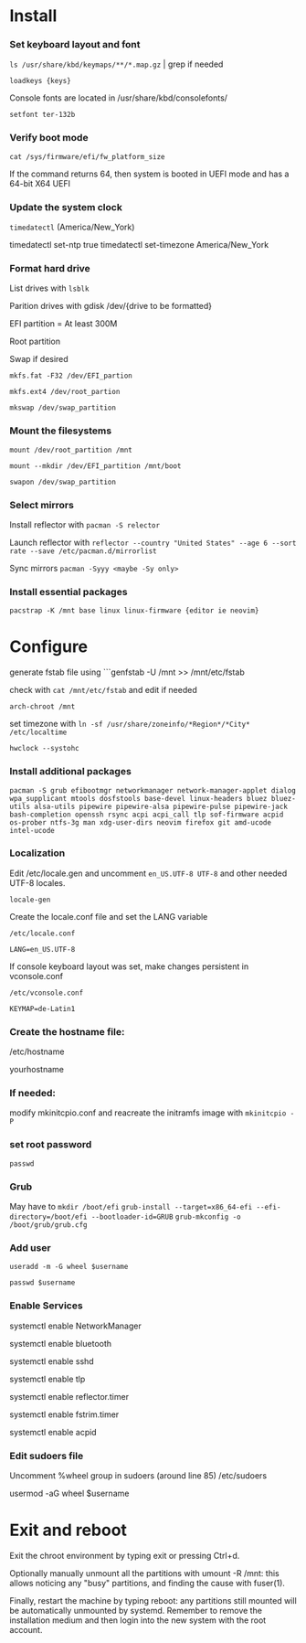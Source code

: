 # Install
### Set keyboard layout and font
```ls /usr/share/kbd/keymaps/**/*.map.gz``` | grep if needed

```loadkeys {keys}```

Console fonts are located in /usr/share/kbd/consolefonts/ 

```setfont ter-132b```


### Verify boot mode
```cat /sys/firmware/efi/fw_platform_size```

If the command returns 64, then system is booted in UEFI mode and has a 64-bit X64 UEFI

### Update the system clock
```timedatectl``` (America/New_York)

timedatectl set-ntp true
timedatectl set-timezone America/New_York

### Format hard drive
List drives with 
```lsblk``` 

Parition drives with gdisk /dev/{drive to be formatted}

EFI partition = At least 300M

Root partition

Swap if desired

```mkfs.fat -F32 /dev/EFI_partion```

```mkfs.ext4 /dev/root_partion```

```mkswap /dev/swap_partition```

### Mount the filesystems
```mount /dev/root_partition /mnt```

```mount --mkdir /dev/EFI_partition /mnt/boot```

```swapon /dev/swap_partition```

### Select mirrors
Install reflector with ```pacman -S relector```

Launch reflector with ```reflector --country "United States" --age 6 --sort rate --save /etc/pacman.d/mirrorlist```

Sync mirrors ```pacman -Syyy <maybe -Sy only>``` 

### Install essential packages
```pacstrap -K /mnt base linux linux-firmware {editor ie neovim}```
# Configure
generate fstab file using ```genfstab -U /mnt >> /mnt/etc/fstab

check with ```cat /mnt/etc/fstab``` and edit if needed

```arch-chroot /mnt```

set timezone with ```ln -sf /usr/share/zoneinfo/*Region*/*City* /etc/localtime```

```hwclock --systohc```

### Install additional packages
```pacman -S grub efibootmgr networkmanager network-manager-applet dialog wpa_supplicant mtools dosfstools base-devel linux-headers bluez bluez-utils alsa-utils pipewire pipewire-alsa pipewire-pulse pipewire-jack bash-completion openssh rsync acpi acpi_call tlp sof-firmware acpid os-prober ntfs-3g man xdg-user-dirs neovim firefox git amd-ucode intel-ucode```

### Localization
Edit /etc/locale.gen and uncomment ```en_US.UTF-8 UTF-8``` and other needed UTF-8 locales. 

```locale-gen```

Create the locale.conf file and set the LANG variable

```/etc/locale.conf```

```LANG=en_US.UTF-8```

If console keyboard layout was set, make changes persistent in vconsole.conf

```/etc/vconsole.conf```

```KEYMAP=de-Latin1```
### Create the hostname file:

/etc/hostname

yourhostname

### If needed:
modify mkinitcpio.conf and reacreate the initramfs image with ```mkinitcpio -P```

### set root password
```passwd```

### Grub

May have to ```mkdir /boot/efi```
```grub-install --target=x86_64-efi --efi-directory=/boot/efi --bootloader-id=GRUB```
```grub-mkconfig -o /boot/grub/grub.cfg```

### Add user
```useradd -m -G wheel $username```

```passwd $username```

### Enable Services
systemctl enable NetworkManager

systemctl enable bluetooth

systemctl enable sshd

systemctl enable tlp

systemctl enable reflector.timer

systemctl enable fstrim.timer

systemctl enable acpid

### Edit sudoers file
Uncomment %wheel group in sudoers (around line 85) /etc/sudoers

usermod -aG wheel $username

# Exit and reboot
Exit the chroot environment by typing exit or pressing Ctrl+d.

Optionally manually unmount all the partitions with umount -R /mnt: this allows noticing any "busy" partitions, and finding the cause with fuser(1).

Finally, restart the machine by typing reboot: any partitions still mounted will be automatically unmounted by systemd. Remember to remove the installation medium and then login into the new system with the root account. 
